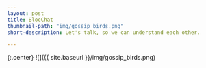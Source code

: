 ```yaml
---
layout: post
title: BlocChat
thumbnail-path: "img/gossip_birds.png"
short-description: Let's talk, so we can understand each other.

---
```


{:.center}
![]({{ site.baseurl }}/img/gossip_birds.png)